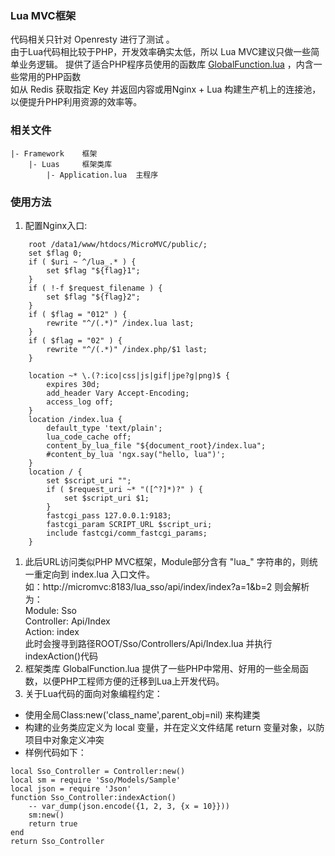 ### Lua MVC框架
代码相关只针对 Openresty 进行了测试 。  
由于Lua代码相比较于PHP，开发效率确实太低，所以 Lua MVC建议只做一些简单业务逻辑。
提供了适合PHP程序员使用的函数库 [GlobalFunction.lua](https://github.com/pureisle/MicroMVC/blob/master/Framework/Luas/GlobalFunction.lua) ，内含一些常用的PHP函数  
如从 Redis 获取指定 Key 并返回内容或用Nginx + Lua 构建生产机上的连接池，以便提升PHP利用资源的效率等。
### 相关文件
```
|- Framework	框架
	|- Luas		框架类库
		|- Application.lua 	主程序
```

### 使用方法
1. 配置Nginx入口:
```
    root /data1/www/htdocs/MicroMVC/public/;
    set $flag 0;
    if ( $uri ~ ^/lua_.* ) {
        set $flag "${flag}1";
    }
    if ( !-f $request_filename ) {
        set $flag "${flag}2";
    }
    if ( $flag = "012" ) {
        rewrite "^/(.*)" /index.lua last;
    }
    if ( $flag = "02" ) {
        rewrite "^/(.*)" /index.php/$1 last;
    }

    location ~* \.(?:ico|css|js|gif|jpe?g|png)$ {
        expires 30d;
        add_header Vary Accept-Encoding;
        access_log off;
    }
    location /index.lua {
        default_type 'text/plain';
        lua_code_cache off;
        content_by_lua_file "${document_root}/index.lua";
        #content_by_lua 'ngx.say("hello, lua")';
    }
    location / {
        set $script_uri "";
        if ( $request_uri ~* "([^?]*)?" ) {
            set $script_uri $1;
        }
        fastcgi_pass 127.0.0.1:9183;
        fastcgi_param SCRIPT_URL $script_uri;
        include fastcgi/comm_fastcgi_params;
    }
```
1. 此后URL访问类似PHP MVC框架，Module部分含有 "lua_" 字符串的，则统一重定向到 index.lua 入口文件。  
如：http://micromvc:8183/lua_sso/api/index/index?a=1&b=2
则会解析为：  
Module:  Sso  
Controller: Api/Index  
Action: index  
此时会搜寻到路径ROOT/Sso/Controllers/Api/Index.lua 并执行indexAction()代码
1. 框架类库 GlobalFunction.lua 提供了一些PHP中常用、好用的一些全局函数，以便PHP工程师方便的迁移到Lua上开发代码。
1. 关于Lua代码的面向对象编程约定：
* 使用全局Class:new('class_name',parent_obj=nil) 来构建类
* 构建的业务类应定义为 local 变量，并在定义文件结尾 return 变量对象，以防项目中对象定义冲突
* 样例代码如下：
```
local Sso_Controller = Controller:new()
local sm = require 'Sso/Models/Sample'
local json = require 'Json'
function Sso_Controller:indexAction()
    -- var_dump(json.encode({1, 2, 3, {x = 10}}))
    sm:new()
    return true
end
return Sso_Controller
```